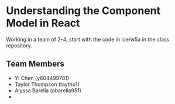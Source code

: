 # Understanding the Component Model in React
Working in a team of 2-4, start with the code in ice/w5a in the class repository.

## Team Members
 - Yi Chen (y604499781)
 - Taylor Thompson (taytho1)
 - Alyssa Barella (abarella951)
 - 